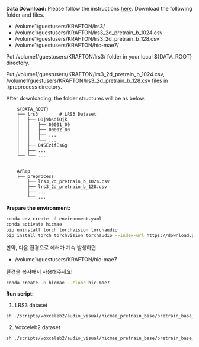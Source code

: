 **Data Download:** 
Please follow the instructions [here](https://www.notion.so/aminas-sftp-24179379a0224abcaf572e275c275aea?pvs=4). 
Download the following folder and files.
- /volume1/guestusers/KRAFTON/lrs3/
- /volume1/guestusers/KRAFTON/lrs3_2d_pretrain_b_1024.csv
- /volume1/guestusers/KRAFTON/lrs3_2d_pretrain_b_128.csv
- /volume1/guestusers/KRAFTON/hic-mae7/

Put /volume1/guestusers/KRAFTON/lrs3/ folder in your local ${DATA_ROOT} directory.  

Put /volume1/guestusers/KRAFTON/lrs3_2d_pretrain_b_1024.csv, /volume1/guestusers/KRAFTON/lrs3_2d_pretrain_b_128.csv files in ./preprocess directory.  

After downloading, the folder structures will be as below.  
```
    ${DATA_ROOT}
    ├── lrs3        # LRS3 Dataset
    │   ├── 00j9bKdiOjk
    │   │   ├── 00001_00
    │   │   ├── 00002_00
    │   │   ├── ...
    │   │   └── ...             
    │   ├── 04SEzifEsGg                                        
    │   ├── ...          
    └── └── ...                 
     

    AVRep
    ├── preprocess        
        ├── lrs3_2d_pretrain_b_1024.csv
        ├── lrs3_2d_pretrain_b_128.csv
        ├── ... 
        └── ...
```

**Prepare the environment:**
```bash
conda env create -f environment.yaml
conda activate hicmae
pip uninstall torch torchvision torchaudio
pip install torch torchvision torchaudio --index-url https://download.pytorch.org/whl/cu117
```
만약, 다음 환경으로 에러가 계속 발생하면  
- /volume1/guestusers/KRAFTON/hic-mae7

환경을 복사해서 사용해주세요!

```bash
conda create -n hicmae --clone hic-mae7
```

**Run script:** 

1. LRS3 dataset
```bash
sh ./scripts/voxceleb2/audio_visual/hicmae_pretrain_base/pretrain_base_cy_syncnet_lrs3_1024.sh ${DATA_ROOT}
```

2. Voxceleb2 dataset
```bash
sh ./scripts/voxceleb2/audio_visual/hicmae_pretrain_base/pretrain_base_cy_syncnet_lrs3_128.sh ${DATA_ROOT}
```
